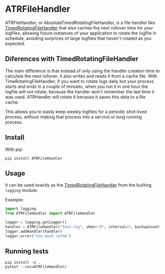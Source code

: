 # ATRFileHandler

ATRFileHandler, or AbsoluteTimedRotatingFileHandler, is a file handler like [TimedRotatingFileHandler](https://docs.python.org/3/library/logging.handlers.html#logging.handlers.TimedRotatingFileHandler) that also caches the next rollover time for your logfiles, allowing future instances of your application to rotate the logfile in schedule, avoiding surprices of large logfiles that haven't rotated as you expected.

## Diferences with TimedRotatingFileHandler

The main difference is that instead of only using the handler creation time to calculate the next rollover, it also writes and reads it from a cache file.
With TimeRotatingFileHandler, if you want to rotate logs daily but your process starts and ends in a couple of minutes, when you run it in one hour the logfile
will not rotate, because the handler won't remember the last time it was used. ATRHandler will rotate it because it saves this data to a file cache.

This allows you to easily keep weekly logfiles for a periodic shot-lived process, without making that process into a service or long running process.

## Install

With pip:

```
pip install ATRFileHandler
```

## Usage

It can be used exactly as the [TimedRotatingFileHandler](https://docs.python.org/3/library/logging.handlers.html#logging.handlers.TimedRotatingFileHandler) from the builting `logging` module.

Example:

```python
import logging
from ATRFileHandler import ATRFileHandler

logger = logging.getLogger()
handler = ATRFileHandler("test.log", when="D", interval=3, backupCount=3)
logger.addHandler(handler)
logger.error("too much rythm")
```

## Running tests

```
pip install -e .
pytest --cov=ATRFileHandler/
```
